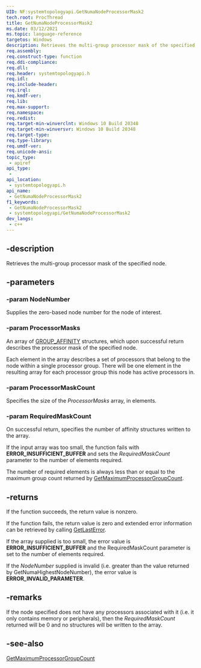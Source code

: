 ```yaml
---
UID: NF:systemtopologyapi.GetNumaNodeProcessorMask2
tech.root: ProcThread
title: GetNumaNodeProcessorMask2
ms.date: 03/12/2021
ms.topic: language-reference
targetos: Windows
description: Retrieves the multi-group processor mask of the specified node.
req.assembly: 
req.construct-type: function
req.ddi-compliance: 
req.dll: 
req.header: systemtopologyapi.h
req.idl: 
req.include-header: 
req.irql: 
req.kmdf-ver: 
req.lib: 
req.max-support: 
req.namespace: 
req.redist: 
req.target-min-winverclnt: Windows 10 Build 20348
req.target-min-winversvr: Windows 10 Build 20348
req.target-type: 
req.type-library: 
req.umdf-ver: 
req.unicode-ansi: 
topic_type:
 - apiref
api_type:
 - 
api_location:
 - systemtopologyapi.h
api_name:
 - GetNumaNodeProcessorMask2
f1_keywords:
 - GetNumaNodeProcessorMask2
 - systemtopologyapi/GetNumaNodeProcessorMask2
dev_langs:
 - c++
---
```


## -description

Retrieves the multi-group processor mask of the specified node.

## -parameters

### -param NodeNumber

Supplies the zero-based node number for the node of interest.

### -param ProcessorMasks

An array of [GROUP_AFFINITY](../winnt/ns-winnt-group_affinity.md) structures, which upon successful return describes the processor mask of the specified node.

Each element in the array describes a set of processors that belong to the node within a single processor group. There will be one element in the resulting array for each processor group this node has active processors in.


### -param ProcessorMaskCount

Specifies the size of the *ProcessorMasks* array, in elements.

### -param RequiredMaskCount

On successful return, specifies the number of affinity structures written to the array.

If the input array was too small, the function fails with **ERROR_INSUFFICIENT_BUFFER** and sets the *RequiredMaskCount* parameter to the number of elements required. 

The number of required elements is always less than or equal to the maximum group count returned by [GetMaximumProcessorGroupCount](../winbase/nf-winbase-getmaximumprocessorgroupcount.md).


## -returns

If the function succeeds, the return value is nonzero.

If the function fails, the return value is zero and extended error information can be retrieved by calling [GetLastError](../errhandlingapi/nf-errhandlingapi-getlasterror.md).

If the array supplied is too small, the error value is **ERROR_INSUFFICIENT_BUFFER** and the RequiredMaskCount parameter is set to the number of elements required.

If the *NodeNumber* supplied is invalid (i.e. greater than the value returned by GetNumaHighestNodeNumber), the error value is **ERROR_INVALID_PARAMETER**.


## -remarks

If the node specified does not have any processors associated with it (i.e. it only contains memory or peripherals), then the *RequiredMaskCount* returned will be 0 and no structures will be written to the array.

## -see-also

[GetMaximumProcessorGroupCount](../winbase/nf-winbase-getmaximumprocessorgroupcount.md)
